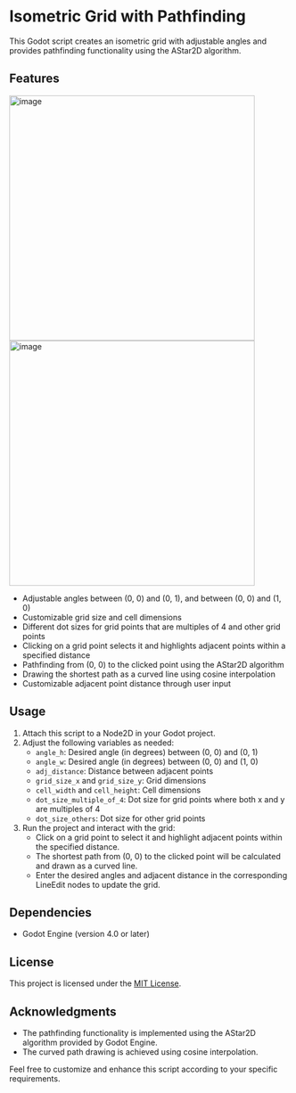 
# Isometric Grid with Pathfinding

This Godot script creates an isometric grid with adjustable angles and provides pathfinding functionality using the AStar2D algorithm.

## Features
<img width="440" alt="image" src="https://github.com/zondug/dot_tiles/assets/13306437/82b99b4c-8bbc-470b-9a93-46f23f2cab32"> <img width="440" alt="image" src="https://github.com/zondug/dot_tiles/assets/13306437/ca1d25e4-c49b-4ef6-9eda-4a812c1e65e6">


- Adjustable angles between (0, 0) and (0, 1), and between (0, 0) and (1, 0)
- Customizable grid size and cell dimensions
- Different dot sizes for grid points that are multiples of 4 and other grid points
- Clicking on a grid point selects it and highlights adjacent points within a specified distance
- Pathfinding from (0, 0) to the clicked point using the AStar2D algorithm
- Drawing the shortest path as a curved line using cosine interpolation
- Customizable adjacent point distance through user input

## Usage

1. Attach this script to a Node2D in your Godot project.
2. Adjust the following variables as needed:
   - `angle_h`: Desired angle (in degrees) between (0, 0) and (0, 1)
   - `angle_w`: Desired angle (in degrees) between (0, 0) and (1, 0)
   - `adj_distance`: Distance between adjacent points
   - `grid_size_x` and `grid_size_y`: Grid dimensions
   - `cell_width` and `cell_height`: Cell dimensions
   - `dot_size_multiple_of_4`: Dot size for grid points where both x and y are multiples of 4
   - `dot_size_others`: Dot size for other grid points
3. Run the project and interact with the grid:
   - Click on a grid point to select it and highlight adjacent points within the specified distance.
   - The shortest path from (0, 0) to the clicked point will be calculated and drawn as a curved line.
   - Enter the desired angles and adjacent distance in the corresponding LineEdit nodes to update the grid.

## Dependencies

- Godot Engine (version 4.0 or later)

## License

This project is licensed under the [MIT License](LICENSE).

## Acknowledgments

- The pathfinding functionality is implemented using the AStar2D algorithm provided by Godot Engine.
- The curved path drawing is achieved using cosine interpolation.

Feel free to customize and enhance this script according to your specific requirements.
